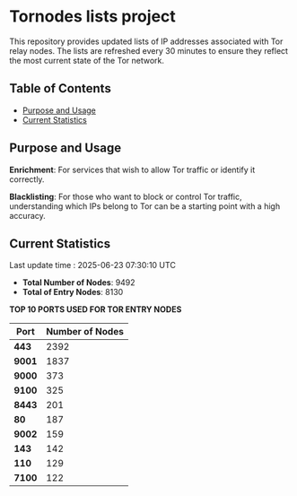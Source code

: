 # Tornodes lists project

This repository provides updated lists of IP addresses associated with Tor relay nodes. The lists are refreshed every 30 minutes to ensure they reflect the most current state of the Tor network.

## Table of Contents

- [Purpose and Usage](#purpose-and-usage)
- [Current Statistics](#current-statistics)


## Purpose and Usage

**Enrichment**: For services that wish to allow Tor traffic or identify it correctly.

**Blacklisting**: For those who want to block or control Tor traffic, understanding which IPs belong to Tor can be a starting point with a high accuracy.

## Current Statistics

Last update time : 2025-06-23 07:30:10 UTC

- **Total Number of Nodes**: 9492
- **Total of Entry Nodes**: 8130

**TOP 10 PORTS USED FOR TOR ENTRY NODES**

| **Port** | **Number of Nodes** |
|------|-----------------|
| **443**   | 2392  |
| **9001**   | 1837  |
| **9000**   | 373  |
| **9100**   | 325  |
| **8443**   | 201  |
| **80**   | 187  |
| **9002**   | 159  |
| **143**   | 142  |
| **110**   | 129  |
| **7100**   | 122  |

